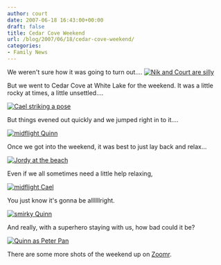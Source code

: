 ```yaml
---
author: court
date: 2007-06-18 16:43:00+00:00
draft: false
title: Cedar Cove Weekend
url: /blog/2007/06/18/cedar-cove-weekend/
categories:
- Family News
---
```


We weren't sure how it was going to turn out....
[![Nik and Court are silly](http://static.zooomr.com/images/2448538_7734ffa52d.jpg)
](http://www.zooomr.com/photos/32505@Z01/2448538/)

But we went to Cedar Cove at White Lake for the weekend.  It was a little rocky at times, a little unsettled....

[![Cael striking a pose](http://static.zooomr.com/images/2448515_0848356d13.jpg)
](http://www.zooomr.com/photos/32505@Z01/2448515/)

But things evened out quickly and we jumped right in to it....

[![midflight Quinn](http://static.zooomr.com/images/2448533_e8ec8dc81f.jpg)
](http://www.zooomr.com/photos/32505@Z01/2448533/)

Once we got into the weekend, it was best to just lay back and relax...

[![Jordy at the beach](http://static.zooomr.com/images/2448520_0f93d79733.jpg)
](http://www.zooomr.com/photos/32505@Z01/2448520/)

Even if we all sometimes need a little help relaxing,

[![midflight Cael](http://static.zooomr.com/images/2448527_0823ac8ef8.jpg)
](http://www.zooomr.com/photos/32505@Z01/2448527/)

You just know it's gonna be allllllright.

[![smirky Quinn](http://static.zooomr.com/images/2448507_265f0c7089.jpg)
](http://www.zooomr.com/photos/32505@Z01/2448507/)

And really, with a superhero staying with us, how bad could it be?

[![Quinn as Peter Pan](http://static.zooomr.com/images/2448552_dcc215abbd.jpg)
](http://www.zooomr.com/photos/32505@Z01/2448552/)

There are some more shots of the weekend up on [Zoomr](http://beta.zooomr.com/photos/32505@Z01/).
